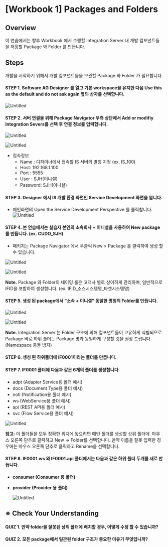 # [Workbook 1] Packages and Folders

## Overview

이 연습에서는 향후 Workbook 에서 수행할 Integration Server 내 개발 컴포넌트들을 저장할 Package 와 Folder 를 만듭니다.

 

## Steps


개발을 시작하기 위해서 개발 컴포넌트들을 보관할 Package 와 Folder 가 필요합니다.

#### STEP 1. Software AG Designer 를 열고 기본 workspace을 유지한 다음 Use this as the default and do not ask again 옆의 상자를 선택합니다.

![Untitled](%5BWorkbook%201%5D%20Packages%20and%20Folders%2056c093055c3c4316823cf3b81439a900/Untitled.png)

#### STEP 2. 서버 연결을 위해 Package Navigator 우측 상단에서 Add or modifiy Integration Severs를 선택 후 연결 정보를 입력합니다. 

![Untitled](%5BWorkbook%201%5D%20Packages%20and%20Folders%2056c093055c3c4316823cf3b81439a900/167b22ea-9c09-4378-bb90-dc947074fcd2.png)

![Untitled](%5BWorkbook%201%5D%20Packages%20and%20Folders%2056c093055c3c4316823cf3b81439a900/new1.png)

- 접속정보 
  - Name : 디자이너에서 접속할 IS 서버의 별칭 지정 (ex. IS_100)
  - Host: 192.168.1.100
  - Port : 5555
  - User : SJH(이니셜)
  - Password: SJH(이니셜)

#### STEP 3. Designer 에서 IS 개발 환경 화면인 Service Development 화면을 엽니다.

- 메인화면의 Open the Service Development Perspective 를 클릭합니다.
![Untitled](%5BWorkbook%201%5D%20Packages%20and%20Folders%2056c093055c3c4316823cf3b81439a900/new2.png)
 

#### STEP 4. 본 연습에서는 실습자 본인의 소속회사 + 이니셜을 사용하여 New package를 만듭니다. (ex. CUDO_SJH) 

- 패키지는 Package Navigator 에서 우클릭 New > Package 를 클릭하여 생성 할 수 있습니다.

![Untitled](%5BWorkbook%201%5D%20Packages%20and%20Folders%2056c093055c3c4316823cf3b81439a900/Untitled%204.png)

![Untitled](%5BWorkbook%201%5D%20Packages%20and%20Folders%2056c093055c3c4316823cf3b81439a900/Untitled%205.png)

**Note.** Package 와 Folder의 네이밍 룰은 고객사 별로 상이하게 관리하며, 일반적으로 IFID을 포함하여 생성합니다. (ex. IFID_소스시스템명_타겟시스템명)   

#### STEP 5. 생성 된 package에서 “소속 + 이니셜” 동일한 명칭의 Folder를 만듭니다.

![Untitled](%5BWorkbook%201%5D%20Packages%20and%20Folders%2056c093055c3c4316823cf3b81439a900/Untitled%206.png)

![Untitled](%5BWorkbook%201%5D%20Packages%20and%20Folders%2056c093055c3c4316823cf3b81439a900/Untitled%207.png)

**Note.** Integration Server 는 Folder 구조에 의해 컴포넌트들이 고유하게 식별되므로 Package 바로 하위 폴더는 Package 명과 동일하게 구성할 것을 권장 드립니다. (Namespace 충돌 방지)

#### STEP 6. 생성 된 하위폴더에 IF0001이라는 폴더를 만듭니다.

#### STEP 7. IF0001 폴더에 다음과 같은 6개의 폴더를 생성합니다.
 - adpt (Adapter Service용 폴더 예시)
 - docs (Document Type용 폴더 예시)
 - noti (Notification용 폴더 예시)
 - ws (WebService용 폴더 예시)
 - api (REST API용 폴더 예시)
 - svc (Flow Service용 폴더 예시)

![Untitled](%5BWorkbook%201%5D%20Packages%20and%20Folders%2056c093055c3c4316823cf3b81439a900/Untitled%208.png)

**참고:** 이 폴더들을 모두 정확한 위치에 놓으려면 매번 폴더를 생성할 상위 폴더에  마우스 오른쪽 단추로 클릭하고 New -> Folder를 선택합니다. 만약 이름을 잘못 입력한 경우에는 마우스 오른쪽 단추로 클릭하고 Rename을 선택합니다.

#### STEP 8. IF0001.ws 와 IF0001.api 폴더에서는 다음과 같은 하위 폴더 두개를 새로 만듭니다.
 - **consumer (Consumer 용** **폴더)**
 - **provider (Provider 용** **폴더)**

   ![Untitled](%5BWorkbook%201%5D%20Packages%20and%20Folders%2056c093055c3c4316823cf3b81439a900/Untitled%209.png)

   
## ※ Check Your Understanding

#### QUIZ 1. 만약 folder을 잘못된 상위 폴더에 배치할 경우, 어떻게 수정 할 수 있습니까?

#### QUIZ 2. 모든 package에서 일관된 folder 구조가 중요한 이유가 무엇입니까?
